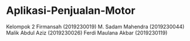 # Aplikasi-Penjualan-Motor
Kelompok 2
Firmansah (2019230019)
M. Sadam Mahendra (2019230044)
Malik Abdul Aziz (2019230026)
Ferdi Maulana Akbar (2019230119)
